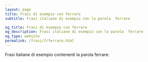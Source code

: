 ```yaml
---
layout: page
title: Frasi di esempio con ferrare 
subtitle: Frasi italiane di esempio con la parola  ferrare

og_title: Frasi di esempio con ferrare 
og_description: Frasi italiane di esempio con la parola  ferrare
og_type: website
permalink: /frasi/f/ferrare.html
---
```


Frasi italiane di esempio contenenti la parola ferrare:


